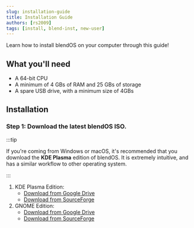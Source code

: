 ```yaml
---
slug: installation-guide
title: Installation Guide
authors: [rs2009]
tags: [install, blend-inst, new-user]
---
```


Learn how to install blendOS on your computer through this guide!

## What you'll need

* A 64-bit CPU
* A minimum of 4 GBs of RAM and 25 GBs of storage
* A spare USB drive, with a minimum size of 4GBs

<!--truncate-->

## Installation

### Step 1: Download the latest blendOS ISO.

:::tip

If you're coming from Windows or macOS, it's recommended that you download the **KDE Plasma** edition of blendOS. It is extremely intuitive, and has a similar workflow to other operating system.

:::

1. KDE Plasma Edition:
    * [Download from Google Drive](https://drive.google.com/file/d/1SOTy4MCB_n_28Vm8-ZNbgxLOR9LV0ZMc/view)
    * [Download from SourceForge](https://sourceforge.net/projects/blendos/files/23.04-1/Plasma/blendOS-2023.04.22-x86_64-plasma.iso/download)
2. GNOME Edition:
    * [Download from Google Drive](https://drive.google.com/file/d/1nT_lMZlVy2y6VVJUas1qph4I7-gxsMfB/view)
    * [Download from SourceForge](https://sourceforge.net/projects/blendos/files/23.04-1/GNOME/blendOS-2023.04.22-x86_64-gnome.iso/download)
